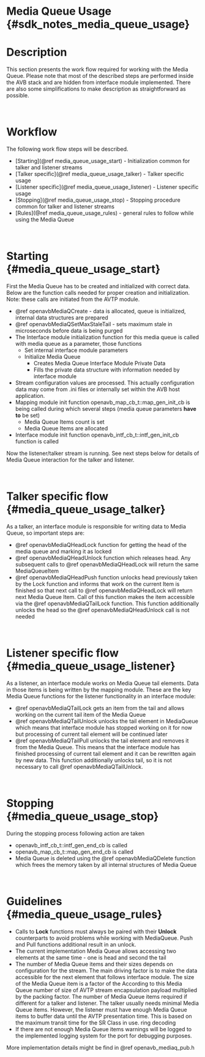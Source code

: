 Media Queue Usage    {#sdk_notes_media_queue_usage}
=================

# Description

This section presents the work flow required for working with the Media Queue. 
Please note that most of the described steps are performed inside the AVB stack 
and are hidden from interface module implemented. There are also some 
simplifications to make description as straightforward as possible. 

<br>

# Workflow

The following work flow steps will be described.
* [Starting](@ref media_queue_usage_start) - Initialization common for talker
and listener streams
* [Talker specific](@ref media_queue_usage_talker) - Talker specific usage
* [Listener specific](@ref media_queue_usage_listener) - Listener specific usage
* [Stopping](@ref media_queue_usage_stop) - Stopping procedure common for talker
and listener streams
* [Rules](@ref media_queue_usage_rules) - general rules to follow while using 
the Media Queue 

<br>

Starting {#media_queue_usage_start}
========

First the Media Queue has to be created and initialized with correct data. Below 
are the function calls needed for proper creation and initialization. Note: 
these calls are initiated from the AVTP module. 

* @ref openavbMediaQCreate - data is allocated, queue is initialized, internal data
structures are prepared
* @ref openavbMediaQSetMaxStaleTail - sets maximum stale in microseconds before data
is being purged
* The Interface module initialization function for this media queue is called 
with media queue as a parameter, those functions 
  * Set internal interface module parameters
  * Initialize Media Queue
    * Creates Media Queue Interface Module Private Data
	* Fills the private data structure with information needed by interface 
	  module 
* Stream configuration values are processed. This actually configuration data 
may come from .ini files or internally set within the AVB host application. 
* Mapping module init function openavb_map_cb_t::map_gen_init_cb is being called 
during which several steps (media queue parameters **have to** be set) 
  * Media Queue Items count is set
  * Media Queue Items are allocated
* Interface module init function openavb_intf_cb_t::intf_gen_init_cb function is 
called 

Now the listener/talker stream is running. See next steps below for details of 
Media Queue interaction for the talker and listener. 

<br>

Talker specific flow  {#media_queue_usage_talker}
====================

As a talker, an interface module is responsible for writing data to Media Queue, 
so important steps are: 

* @ref openavbMediaQHeadLock function for getting the head of the media queue and 
marking it as locked 
* @ref openavbMediaQHeadUnlock function which releases head. Any subsequent calls to
@ref openavbMediaQHeadLock will return the same MediaQueueItem
* @ref openavbMediaQHeadPush function unlocks head previously taken by the Lock 
function and informs that work on the current Item is finished so that next call 
to @ref openavbMediaQHeadLock will return next Media Queue Item. Call of this 
function makes the item accessible via the @ref openavbMediaQTailLock function. This 
function additionally unlocks the head so the @ref openavbMediaQHeadUnlock call is 
not needed 

<br>

Listener specific flow    {#media_queue_usage_listener}
======================

As a listener, an interface module works on Media Queue tail elements. Data in 
those items is being written by the mapping module. These are the key Media 
Queue functions for the listener functionality in an interface module: 

* @ref openavbMediaQTailLock gets an item from the tail and allows working on
the current tail item of the Media Queue
* @ref openavbMediaQTailUnlock unlocks the tail element in MediaQueue which means
that interface module has stopped working on it for now but processing of
current tail element will be continued later
* @ref openavbMediaQTailPull unlocks the tail element and removes it from the Media 
Queue. This means that the interface module has finished processing of current 
tail element and it can be rewritten again by new data. This function 
additionally unlocks tail, so it is not necessary to call @ref 
openavbMediaQTailUnlock. 

<br>

Stopping     {#media_queue_usage_stop}
========

During the stopping process following action are taken

* openavb_intf_cb_t::intf_gen_end_cb is called
* openavb_map_cb_t::map_gen_end_cb is called
* Media Queue is deleted using the @ref openavbMediaQDelete function which frees
the memory taken by all internal structures of Media Queue

<br>

Guidelines    {#media_queue_usage_rules}
==========

* Calls to **Lock** functions must always be paired with their **Unlock** 
counterparts to avoid problems while working with MediaQueue. Push and Pull 
functions additional result in an unlock. 
* The current implementation Media Queue allows accessing two elements at the 
same time - one is head and second the tail 
* The number of Media Queue items and their sizes depends on configuration for 
the stream. The main driving factor is to make the data accessible for the next 
element that follows interface module. The size of the Media Queue item is a 
factor of the According to this Media Queue number of size of AVTP stream 
encapsulation payload multiplied by the packing factor. The number of Media 
Queue items required if different for a talker and listener. The talker usually 
needs minimal Media Queue items. However, the listener must have enough Media 
Queue items to buffer data until the AVTP presentation time. This is based on 
the maximum transit time for the SR Class in use. ring decoding 
* If there are not enough Media Queue items warnings will be logged to the 
implemented logging system for the port for debugging purposes. 

More implementation details might be find in @ref openavb_mediaq_pub.h
